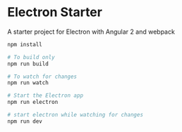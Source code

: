 # Electron Starter


A starter project for Electron with Angular 2 and webpack

```bash
npm install

# To build only
npm run build

# To watch for changes
npm run watch

# Start the Electron app
npm run electron

# start electron while watching for changes
npm run dev
```
